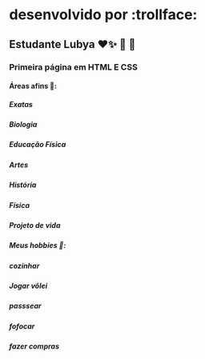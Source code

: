 # desenvolvido por :trollface:
## Estudante Lubya :heart::sparkles: :hibiscus: :sparkling_heart:
### Primeira página  em HTML E CSS
#### Áreas afins :school_satchel::
##### Exatas
##### Biologia 
##### Educação Física
##### Artes
##### História
##### Física
##### Projeto de vida
##### Meus hobbies :gift_heart::
##### cozinhar
##### Jogar vôlei
##### passsear
##### fofocar
##### fazer compras



